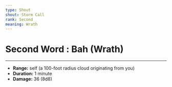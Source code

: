 ```yaml
---
type: Shout
shout: Storm Call
rank: Second
meaning: Wrath
---
```

# Second Word : Bah (Wrath)
---
- **Range:** self (a 100-foot radius cloud originating from you)
- **Duration:** 1 minute
- **Damage:** 36 (8d8)